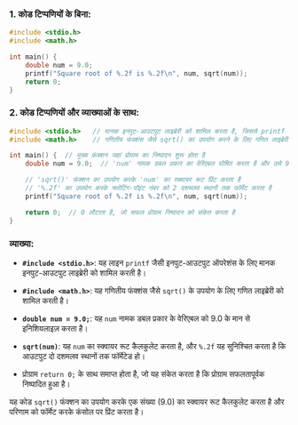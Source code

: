 ### **1. कोड टिप्पणियों के बिना:**
```c
#include <stdio.h>
#include <math.h>

int main() {
    double num = 9.0;
    printf("Square root of %.2f is %.2f\n", num, sqrt(num));
    return 0;
}
```

### **2. कोड टिप्पणियों और व्याख्याओं के साथ:**
```c
#include <stdio.h>   // मानक इनपुट-आउटपुट लाइब्रेरी को शामिल करता है, जिससे printf जैसी फंक्शंस का उपयोग संभव होता है
#include <math.h>    // गणितीय फंक्शंस जैसे sqrt() का उपयोग करने के लिए गणित लाइब्रेरी को शामिल करता है

int main() {  // मुख्य फ़ंक्शन जहां प्रोग्राम का निष्पादन शुरू होता है
    double num = 9.0;  // 'num' नामक डबल प्रकार का वेरिएबल घोषित करता है और उसे 9.0 मान देता है

    // 'sqrt()' फंक्शन का उपयोग करके 'num' का स्क्वायर रूट प्रिंट करता है
    // '%.2f' का उपयोग करके फ्लोटिंग-पॉइंट नंबर को 2 दशमलव स्थानों तक फॉर्मेट करता है
    printf("Square root of %.2f is %.2f\n", num, sqrt(num));

    return 0;  // 0 लौटाता है, जो सफल प्रोग्राम निष्पादन को संकेत करता है
}
```

### व्याख्या:

- **`#include <stdio.h>`**: यह लाइन `printf` जैसी इनपुट-आउटपुट ऑपरेशंस के लिए मानक इनपुट-आउटपुट लाइब्रेरी को शामिल करती है।

- **`#include <math.h>`**: यह गणितीय फंक्शंस जैसे `sqrt()` के उपयोग के लिए गणित लाइब्रेरी को शामिल करती है।

- **`double num = 9.0;`**: यह `num` नामक डबल प्रकार के वेरिएबल को 9.0 के मान से इनिशियलाइज़ करता है।

- **`sqrt(num)`**: यह `num` का स्क्वायर रूट कैलकुलेट करता है, और `%.2f` यह सुनिश्चित करता है कि आउटपुट दो दशमलव स्थानों तक फॉर्मेटेड हो।

- प्रोग्राम `return 0;` के साथ समाप्त होता है, जो यह संकेत करता है कि प्रोग्राम सफलतापूर्वक निष्पादित हुआ है।

यह कोड `sqrt()` फंक्शन का उपयोग करके एक संख्या (9.0) का स्क्वायर रूट कैलकुलेट करता है और परिणाम को फॉर्मेट करके कंसोल पर प्रिंट करता है।
